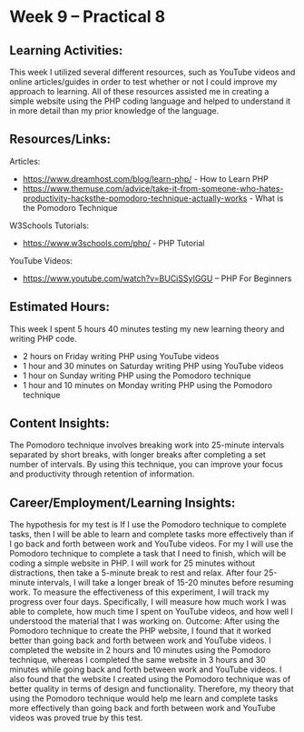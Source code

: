# Week 9 – Practical 8

## Learning Activities:
This week I utilized several different resources, such as YouTube videos and online articles/guides in order to test whether or not I could improve my approach to learning. All of these resources assisted me in creating a simple website using the PHP coding language and helped to understand it in more detail than my prior knowledge of the language.

## Resources/Links:
Articles:
-	https://www.dreamhost.com/blog/learn-php/ - How to Learn PHP
-	https://www.themuse.com/advice/take-it-from-someone-who-hates-productivity-hacksthe-pomodoro-technique-actually-works - What is the Pomodoro Technique

W3Schools Tutorials:
-	https://www.w3schools.com/php/ - PHP Tutorial

YouTube Videos:
-	https://www.youtube.com/watch?v=BUCiSSyIGGU – PHP For Beginners

## Estimated Hours:
This week I spent 5 hours 40 minutes testing my new learning theory and writing PHP code.
-	2 hours on Friday writing PHP using YouTube videos
-	1 hour and 30 minutes on Saturday writing PHP using YouTube videos
-	1 hour on Sunday writing PHP using the Pomodoro technique
-	1 hour and 10 minutes on Monday writing PHP using the Pomodoro technique

## Content Insights:
The Pomodoro technique involves breaking work into 25-minute intervals separated by short breaks, with longer breaks after completing a set number of intervals. By using this technique, you can improve your focus and productivity through retention of information.


## Career/Employment/Learning Insights:
The hypothesis for my test is If I use the Pomodoro technique to complete tasks, then I will be able to learn and complete tasks more effectively than if I go back and forth between work and YouTube videos.
For my I will use the Pomodoro technique to complete a task that I need to finish, which will be coding a simple website in PHP. I will work for 25 minutes without distractions, then take a 5-minute break to rest and relax. After four 25-minute intervals, I will take a longer break of 15-20 minutes before resuming work.
To measure the effectiveness of this experiment, I will track my progress over four days. Specifically, I will measure how much work I was able to complete, how much time I spent on YouTube videos, and how well I understood the material that I was working on.
Outcome: After using the Pomodoro technique to create the PHP website, I found that it worked better than going back and forth between work and YouTube videos. I completed the website in 2 hours and 10 minutes using the Pomodoro technique, whereas I completed the same website in 3 hours and 30 minutes while going back and forth between work and YouTube videos. I also found that the website I created using the Pomodoro technique was of better quality in terms of design and functionality. Therefore, my theory that using the Pomodoro technique would help me learn and complete tasks more effectively than going back and forth between work and YouTube videos was proved true by this test.
